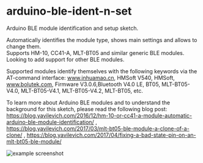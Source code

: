 # arduino-ble-ident-n-set
Arduino BLE module identification and setup sketch. 

Automatically identifies the module type, shows main settings and allows to change them.  
Supports HM-10, CC41-A, MLT-BT05 and similar generic BLE modules. Looking to add support for other BLE modules.

Supported modules identify themselves with the following keywords via the AT-command interface: www.jnhuamao.cn, HMSoft V540, HMSoft, www.bolutek.com, Firmware V3.0.6,Bluetooth V4.0 LE, BT05, MLT-BT05-V4.0, MLT-BT05-V4.1, MLT-BT05-V4.2, MLT-BT05, etc.

To learn more about Arduino BLE modules and to understand the background for this sketch, please read the following blog post:
https://blog.yavilevich.com/2016/12/hm-10-or-cc41-a-module-automatic-arduino-ble-module-identification/ , 
https://blog.yavilevich.com/2017/03/mlt-bt05-ble-module-a-clone-of-a-clone/ , 
https://blog.yavilevich.com/2017/04/fixing-a-bad-state-pin-on-an-mlt-bt05-ble-module/

![example screenshot](http://blog.yavilevich.com/wp-content/uploads/2016/12/ble_sketch_start.png)
